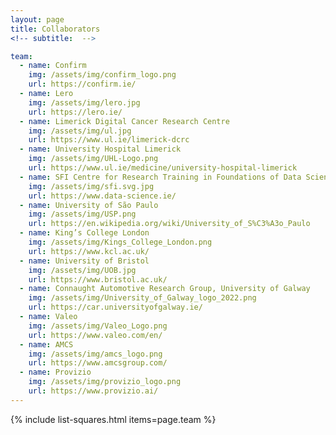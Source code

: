 ```yaml
---
layout: page
title: Collaborators
<!-- subtitle:  -->

team:
  - name: Confirm
    img: /assets/img/confirm_logo.png
    url: https://confirm.ie/
  - name: Lero
    img: /assets/img/lero.jpg
    url: https://lero.ie/
  - name: Limerick Digital Cancer Research Centre 
    img: /assets/img/ul.jpg
    url: https://www.ul.ie/limerick-dcrc
  - name: University Hospital Limerick  
    img: /assets/img/UHL-Logo.png
    url: https://www.ul.ie/medicine/university-hospital-limerick
  - name: SFI Centre for Research Training in Foundations of Data Science  
    img: /assets/img/sfi.svg.jpg
    url: https://www.data-science.ie/
  - name: University of São Paulo
    img: /assets/img/USP.png
    url: https://en.wikipedia.org/wiki/University_of_S%C3%A3o_Paulo
  - name: King’s College London 
    img: /assets/img/Kings_College_London.png
    url: https://www.kcl.ac.uk/ 
  - name: University of Bristol 
    img: /assets/img/UOB.jpg
    url: https://www.bristol.ac.uk/
  - name: Connaught Automotive Research Group, University of Galway  
    img: /assets/img/University_of_Galway_logo_2022.png
    url: https://car.universityofgalway.ie/
  - name: Valeo   
    img: /assets/img/Valeo_Logo.png
    url: https://www.valeo.com/en/   
  - name: AMCS
    img: /assets/img/amcs_logo.png
    url: https://www.amcsgroup.com/
  - name: Provizio
    img: /assets/img/provizio_logo.png
    url: https://www.provizio.ai/
---
```

{% include list-squares.html items=page.team %}
